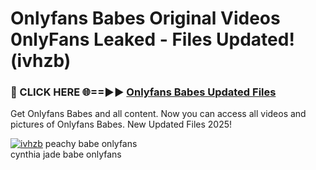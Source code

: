 # Onlyfans Babes Original Videos 0nlyFans Leaked - Files Updated! (ivhzb)

<h3>🔴 CLICK HERE 🌐==►► <a href="https://tinyurl.com/3hn5wdd3" rel="nofollow">Onlyfans Babes Updated Files</a></h3>

Get Onlyfans Babes and all content. Now you can access all videos and pictures of Onlyfans Babes. New Updated Files 2025!

[![ivhzb](https://i.imgur.com/4HnBqBT.gif)](https://tinyurl.com/3hn5wdd3)
peachy babe onlyfans<br>
cynthia jade babe onlyfans